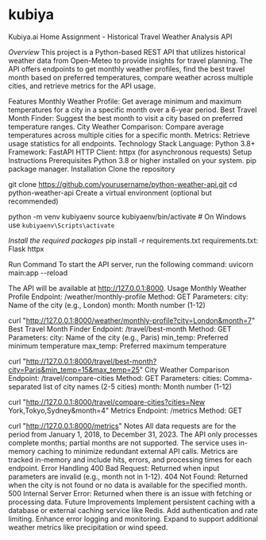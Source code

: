# kubiya
Kubiya.ai Home Assignment - Historical Travel Weather Analysis API


*Overview*
This project is a Python-based REST API that utilizes historical weather data from Open-Meteo to provide insights for travel planning. The API offers endpoints to get monthly weather profiles, find the best travel month based on preferred temperatures, compare weather across multiple cities, and retrieve metrics for the API usage.

Features
Monthly Weather Profile: Get average minimum and maximum temperatures for a city in a specific month over a 6-year period.
Best Travel Month Finder: Suggest the best month to visit a city based on preferred temperature ranges.
City Weather Comparison: Compare average temperatures across multiple cities for a specific month.
Metrics: Retrieve usage statistics for all endpoints.
Technology Stack
Language: Python 3.8+
Framework: FastAPI
HTTP Client: httpx (for asynchronous requests)
Setup Instructions
Prerequisites
Python 3.8 or higher installed on your system.
pip package manager.
Installation
Clone the repository


git clone https://github.com/yourusername/python-weather-api.git
cd python-weather-api
Create a virtual environment (optional but recommended)


python -m venv kubiyaenv
source kubiyaenv/bin/activate  # On Windows use `kubiyaenv\Scripts\activate`


*Install the required packages*
pip install -r requirements.txt
requirements.txt:
Flask
httpx

Run Command
To start the API server, run the following command:
uvicorn main:app --reload

The API will be available at http://127.0.0.1:8000.
Usage
Monthly Weather Profile
Endpoint: /weather/monthly-profile
Method: GET
Parameters:
city: Name of the city (e.g., London)
month: Month number (1-12)



curl "http://127.0.0.1:8000/weather/monthly-profile?city=London&month=7"
Best Travel Month Finder
Endpoint: /travel/best-month
Method: GET
Parameters:
city: Name of the city (e.g., Paris)
min_temp: Preferred minimum temperature
max_temp: Preferred maximum temperature



curl "http://127.0.0.1:8000/travel/best-month?city=Paris&min_temp=15&max_temp=25"
City Weather Comparison
Endpoint: /travel/compare-cities
Method: GET
Parameters:
cities: Comma-separated list of city names (2-5 cities)
month: Month number (1-12)



curl "http://127.0.0.1:8000/travel/compare-cities?cities=New York,Tokyo,Sydney&month=4"
Metrics
Endpoint: /metrics
Method: GET



curl "http://127.0.0.1:8000/metrics"
Notes
All data requests are for the period from January 1, 2018, to December 31, 2023.
The API only processes complete months; partial months are not supported.
The service uses in-memory caching to minimize redundant external API calls.
Metrics are tracked in-memory and include hits, errors, and processing times for each endpoint.
Error Handling
400 Bad Request: Returned when input parameters are invalid (e.g., month not in 1-12).
404 Not Found: Returned when the city is not found or no data is available for the specified month.
500 Internal Server Error: Returned when there is an issue with fetching or processing data.
Future Improvements
Implement persistent caching with a database or external caching service like Redis.
Add authentication and rate limiting.
Enhance error logging and monitoring.
Expand to support additional weather metrics like precipitation or wind speed.
